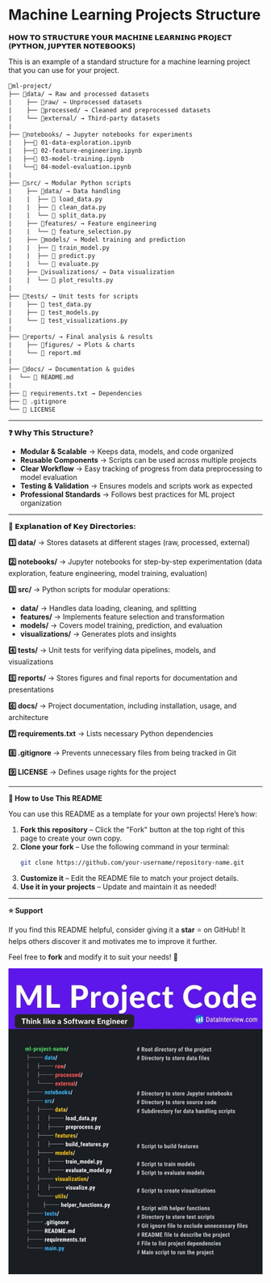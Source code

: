 # Machine Learning Projects Structure
**𝗛𝗢𝗪 𝗧𝗢 𝗦𝗧𝗥𝗨𝗖𝗧𝗨𝗥𝗘 𝗬𝗢𝗨𝗥 𝗠𝗔𝗖𝗛𝗜𝗡𝗘 𝗟𝗘𝗔𝗥𝗡𝗜𝗡𝗚 𝗣𝗥𝗢𝗝𝗘𝗖𝗧 (𝗣𝗬𝗧𝗛𝗢𝗡, 𝗝𝗨𝗣𝗬𝗧𝗘𝗥 𝗡𝗢𝗧𝗘𝗕𝗢𝗢𝗞𝗦)**

This is an example of a standard structure for a machine learning project that you can use for your project.

```
📂ml-project/
├── 📂data/ → Raw and processed datasets
|    ├── 📂raw/ → Unprocessed datasets
|    ├── 📂processed/ → Cleaned and preprocessed datasets
|    └── 📂external/ → Third-party datasets
|
├── 📂notebooks/ → Jupyter notebooks for experiments
|   ├──📄 01-data-exploration.ipynb
|   ├──📄 02-feature-engineering.ipynb
|   ├──📄 03-model-training.ipynb
|   └──📄 04-model-evaluation.ipynb
|
├── 📂src/ → Modular Python scripts
|    ├── 📂data/ → Data handling
|    |  ├── 📄 load_data.py
|    |  ├── 📄 clean_data.py
|    |  └── 📄 split_data.py
|    ├── 📂features/ → Feature engineering
|    |  └── 📄 feature_selection.py
|    ├── 📂models/ → Model training and prediction
|    |  ├── 📄 train_model.py
|    |  ├── 📄 predict.py
|    |  └── 📄 evaluate.py
|    ├── 📂visualizations/ → Data visualization
|    |  └── 📄 plot_results.py
|
├── 📂tests/ → Unit tests for scripts
|    ├── 📄 test_data.py
|    ├── 📄 test_models.py
|    └── 📄 test_visualizations.py
|
├── 📂reports/ → Final analysis & results
|    ├── 📂figures/ → Plots & charts
|    └── 📄 report.md
|
├── 📂docs/ → Documentation & guides
|  └── 📄 README.md
|
├── 📄 requirements.txt → Dependencies
├── 📄 .gitignore
└── 📄 LICENSE
```

---

**❓ 𝗪𝗵𝘆 𝗧𝗵𝗶𝘀 𝗦𝘁𝗿𝘂𝗰𝘁𝘂𝗿𝗲?**

- **Modular & Scalable** → Keeps data, models, and code organized  
- **Reusable Components** → Scripts can be used across multiple projects  
- **Clear Workflow** → Easy tracking of progress from data preprocessing to model evaluation  
- **Testing & Validation** → Ensures models and scripts work as expected  
- **Professional Standards** → Follows best practices for ML project organization  

---

**💭 𝗘𝘅𝗽𝗹𝗮𝗻𝗮𝘁𝗶𝗼𝗻 𝗼𝗳 𝗞𝗲𝘆 𝗗𝗶𝗿𝗲𝗰𝘁𝗼𝗿𝗶𝗲𝘀:**

**1️⃣ data/** → Stores datasets at different stages (raw, processed, external)  

**2️⃣ notebooks/** → Jupyter notebooks for step-by-step experimentation (data exploration, feature engineering, model training, evaluation)  

**3️⃣ src/** → Python scripts for modular operations:  

- **data/** → Handles data loading, cleaning, and splitting  
- **features/** → Implements feature selection and transformation  
- **models/** → Covers model training, prediction, and evaluation  
- **visualizations/** → Generates plots and insights  

**4️⃣ tests/** → Unit tests for verifying data pipelines, models, and visualizations  

**5️⃣ reports/** → Stores figures and final reports for documentation and presentations  

**6️⃣ docs/** → Project documentation, including installation, usage, and architecture  

**7️⃣ requirements.txt** → Lists necessary Python dependencies  

**8️⃣ .gitignore** → Prevents unnecessary files from being tracked in Git  

**9️⃣ LICENSE** → Defines usage rights for the project  


---

**📌 How to Use This README**  

You can use this README as a template for your own projects! Here’s how:  

1. **Fork this repository** – Click the "Fork" button at the top right of this page to create your own copy.  
2. **Clone your fork** – Use the following command in your terminal:  
   ```sh
   git clone https://github.com/your-username/repository-name.git
   ```  
3. **Customize it** – Edit the README file to match your project details.  
4. **Use it in your projects** – Update and maintain it as needed!  

---

**⭐ Support**  

If you find this README helpful, consider giving it a **star** ⭐ on GitHub! It helps others discover it and motivates me to improve it further.  

Feel free to **fork** and modify it to suit your needs! 🚀


![Alt text](/ML-Project-Structure.jpeg)
